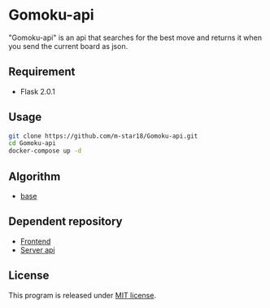 # Gomoku-api

"Gomoku-api" is an api that searches for the best move and 
returns it when you send the current board as json.

## Requirement
 
* Flask 2.0.1

## Usage
 
```bash
git clone https://github.com/m-star18/Gomoku-api.git
cd Gomoku-api
docker-compose up -d
```

## Algorithm
- [base](src/base.py)

## Dependent repository

- [Frontend](https://github.com/igsr5/gomoku-app-front)
- [Server api](https://github.com/igsr5/gomoku-app-server)

## License

This program is released under [MIT license](https://en.wikipedia.org/wiki/MIT_License).
